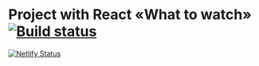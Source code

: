 # Project with React «What to watch» [![Build status](https://travis-ci.com/deniolp/what-to-watch.svg?branch=master)](https://travis-ci.com/deniolp/what-to-watch)

[![Netlify Status](https://api.netlify.com/api/v1/badges/8ea65acf-4829-4983-8794-b4dc3b8a5427/deploy-status)](https://what-to-whatch.netlify.com/)
